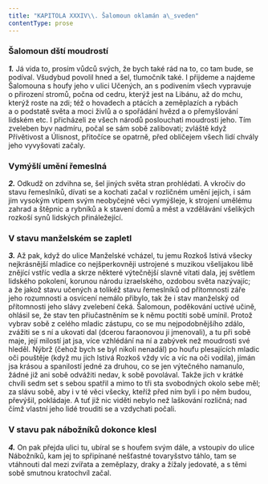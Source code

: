 ```yaml
---
title: "KAPITOLA XXXIV\\. Šalomoun oklamán a\_sveden"
contentType: prose
---
```


<section>

### Šalomoun dští moudrostí

**_1._** Já vida to, prosím vůdců svých, že bych také rád na to, co tam bude, se podíval. Všudybud povolil hned a šel, tlumočník také. I přijdeme a najdeme Šalomouna s houfy jeho v ulici Učených, an s podivením všech vypravuje o přirození stromů, počna od cedru, kterýž jest na Libánu, až do mchu, kterýž roste na zdi; též o hovadech a ptácích a zeměplazích a rybách a o podstatě světa a moci živlů a o spořádání hvězd a o přemyšlování lidském etc. I přicházeli ze všech národů poslouchati moudrosti jeho. Tím zveleben byv nadmíru, počal se sám sobě zalibovati; zvláště když Přívětivost a Úlisnost, přitočíce se opatrně, před obličejem všech lidí chvály jeho vyvyšovati začaly.

### Vymýšlí umění řemeslná

**_2._** Odkudž on zdvihna se, šel jiných světa stran prohlédati. A vkročiv do stavu řemeslníků, dívati se a kochati začal v rozličném umění jejich, i sám jim vysokým vtipem svým neobyčejné věci vymýšleje, k strojení umělému zahrad a štěpnic a rybníků a k stavení domů a měst a vzdělávání všelikých rozkoší synů lidských přináležející.

### V stavu manželském se zapletl

**_3._** Až pak, když do ulice Manželské vcházel, tu jemu Rozkoš lstivá všecky nejkrásnější mladice co nejšperkovněji ustrojené s muzikou všelijakou libě znějící vstříc vedla a skrze některé výtečnější slavně vítati dala, jej světlem lidského pokolení, korunou národu izraelského, ozdobou světa nazývajíc; a že jakož stavu učených a tolikéž stavu řemeslníků od přítomnosti záře jeho rozumnosti a osvícení nemálo přibylo, tak že i stav manželský od přítomnosti jeho slávy zvelebení čeká. Šalomoun, poděkování uctivé učině, ohlásil se, že stav ten přiučastněním se k němu poctíti sobě umínil. Protož vybrav sobě z celého mladic zástupu, co se mu nejpodobnějšího zdálo, zvážiti se s ní a ukovati dal (dcerou faraonovou ji jmenovali), a tu při sobě maje, její milostí jat jsa, více vzhlédání na ní a zabývek než moudrosti své hleděl. Nýbrž (čehož bych se byl nikoli nenadál) po houfu plesajících mladic oči pouštěje (když mu jich lstivá Rozkoš vždy víc a víc na oči vodila), jímán jsa krásou a spanilostí jedné za druhou, co se jen výtečného namanulo, žádné již ani sobě odvážiti nedav, k sobě povolával. Takže jich v krátké chvíli sedm set s sebou spatřil a mimo to tři sta svobodných okolo sebe měl; za slávu sobě, aby i v té věci všecky, kteříž před ním byli i po něm budou, převýšil, pokládaje. A tuť již nic viděti nebylo než laškování rozličná; nad čímž vlastní jeho lidé trouditi se a vzdychati počali.

### V stavu pak nábožníků dokonce klesl

**_4._** On pak přejda ulici tu, ubíral se s houfem svým dále, a vstoupiv do ulice Nábožníků, kam jej to spřipínané nešťastné tovaryšstvo táhlo, tam se vtáhnouti dal mezi zvířata a zeměplazy, draky a žížaly jedovaté, a s těmi sobě smutnou kratochvíl začal.

</section>
